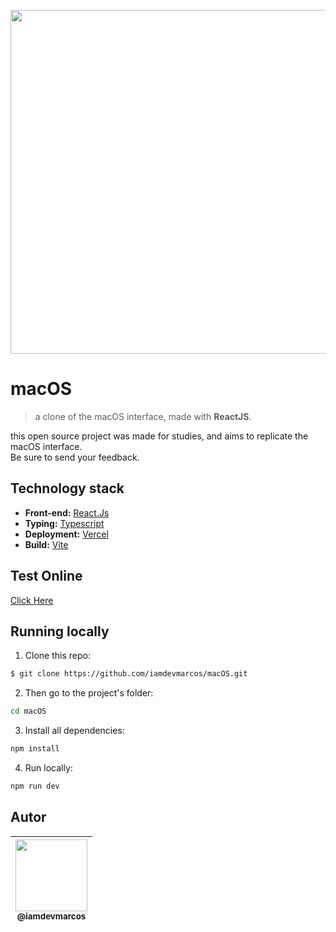 <p align="center">
  <a href="https://macos-iamdevmarcos.vercel.app/" target="_blank">
    <img src="./public/assets/Project.gif" width="550">
  </a>
</p>

# macOS

> a clone of the macOS interface, made with **ReactJS**.

this open source project was made for studies, and aims to replicate the macOS interface. <br />
Be sure to send your feedback.

## Technology stack

- **Front-end:** [React.Js](https://reactjs.org/)
- **Typing:** [Typescript](https://www.typescriptlang.org/)
- **Deployment:** [Vercel](https://vercel.com/)
- **Build:** [Vite](https://vitejs.dev/)

## Test Online

[Click Here](https://macos-iamdevmarcos.vercel.app/)

## Running locally

1. Clone this repo:

```sh
$ git clone https://github.com/iamdevmarcos/macOS.git
```

2. Then go to the project's folder:

```sh
cd macOS
```

3. Install all dependencies:

```sh
npm install
```

4. Run locally:

```sh
npm run dev
```

## Autor

| [<img src="https://avatars.githubusercontent.com/u/92524722?v=4" width=115><br><sub>@iamdevmarcos</sub>](https://github.com/iamdevmarcos) |
| :---------------------------------------------------------------------------------------------------------------------------------------: |
